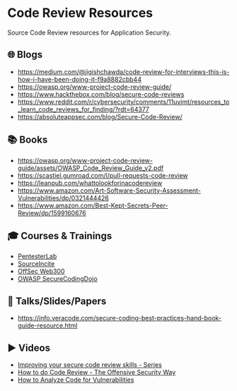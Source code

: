 # Code Review Resources
Source Code Review resources for Application Security. 


## 🌐 Blogs
 
- https://medium.com/@jigishchawda/code-review-for-interviews-this-is-how-i-have-been-doing-it-f9a8882cbb44
- https://owasp.org/www-project-code-review-guide/
- https://www.hackthebox.com/blog/secure-code-reviews
- https://www.reddit.com/r/cybersecurity/comments/11uyjmt/resources_to_learn_code_reviews_for_finding/?rdt=64377
- https://absoluteappsec.com/blog/Secure-Code-Review/

## 📚 Books
- https://owasp.org/www-project-code-review-guide/assets/OWASP_Code_Review_Guide_v2.pdf
- https://scastiel.gumroad.com/l/pull-requests-code-review
- https://leanpub.com/whattolookforinacodereview
- https://www.amazon.com/Art-Software-Security-Assessment-Vulnerabilities/dp/0321444426
- https://www.amazon.com/Best-Kept-Secrets-Peer-Review/dp/1599160676

## 🎓 Courses & Trainings
- [PentesterLab](https://pentesterlab.com/exercises/codereview)
- [SourceIncite](https://srcincite.io/training/)
- [OffSec Web300](https://www.offsec.com/courses/web-300/)
- [OWASP SecureCodingDojo](https://owasp.org/SecureCodingDojo/codereview101/
)

## 📢 Talks/Slides/Papers
- https://info.veracode.com/secure-coding-best-practices-hand-book-guide-resource.html

## ▶️ Videos
- [Improving your secure code review skills - Series](https://www.youtube.com/watch?v=zK3rQZKBbao&list=PLX4zycADv4BfavtEWSMLh-6gTOgG3LTm- "Youtube Playlists") 
- [How to do Code Review - The Offensive Security Way](https://www.youtube.com/watch?v=fb-t3WWHsMQ "Youtube")
- [How to Analyze Code for Vulnerabilities](https://www.youtube.com/watch?v=A8CNysN-lOM "Youtube")
